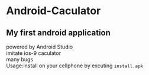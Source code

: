 # Android-Caculator
## My first android application  
powered by Android Studio  
imitate ios-9 caculator  
many bugs  
Usage:install on your cellphone by excuting `install.apk`
